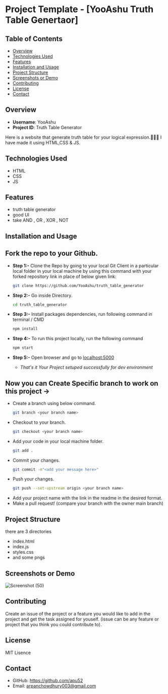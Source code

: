 # Project Template - [YooAshu Truth Table Genertaor]

## Table of Contents

- [Overview](#overview)
- [Technologies Used](#technologies-used)
- [Features](#features)
- [Installation and Usage](#installation-and-usage)
- [Project Structure](#project-structure)
- [Screenshots or Demo](#screenshots-or-demo)
- [Contributing](#contributing)
- [License](#license)
- [Contact](#contact)

## Overview

- **Username**: YooAshu
- **Project ID**: Truth Table Generator

Here is a website that generate truth table for your logical expression.👨🏻‍💻 I have made it using HTML,CSS & JS. 
## Technologies Used

- HTML
- CSS
- JS

## Features

- truth table generator
- good UI
- take AND , OR , XOR , NOT


## Installation and Usage

##   Fork the repo to your Github.<br/>

 - **Step 1:-**   Clone the Repo by going to your local Git Client in a particular local folder in your local machine by using this command with your forked repository link in place of below given link: <br/>
    ```bash
    git clone https://github.com/YooAshu/truth_table_generator
    ```

 - **Step 2:-**  Go inside  Directory.
    ```bash 
    cd truth_table_generator
    ```

- **Step 3:-**  Install packages dependencies, run following command in terminal / CMD
    ```bash 
    npm install
    ```

 - **Step 4:-** To run this project locally, run the following command
    ``` bash
    npm start
    ```

- **Step 5:-**  Open browser and go to      [localhost:5000](http://localhost:5000/)   

   - *That's it Your Project setuped successfully for dev environment*

## Now you can Create Specific branch to work on this project ->
-   Create a branch using below command.
    ```bash
    git branch <your branch name>
    ```
-   Checkout to your branch.
    ```bash
    git checkout <your branch name>
    ```
-   Add your code in your local machine folder.
    ```bash
    git add .
    ```
-   Commit your changes.
    ```bash
    git commit -m"<add your message here>"
    ```
-   Push your changes.
    ```bash
    git push --set-upstream origin <your branch name>
    ```
-   Add your project name with the link in the readme in the desired format.
-   Make a pull request! (compare your branch with the owner main branch)

## Project Structure

there are 3 directories
- index.html
- index.js
- styles.css
- and some pngs

## Screenshots or Demo

 

![Screenshot (50)](https://github.com/YooAshu/opensource_guide/assets/95643200/e93c9a46-6b83-43e1-80ca-bcd7f78fbd52)


## Contributing

 Create an issue of the project or a feature you would like to add in the project and get the task assigned for youself. (issue can be any feature or project that you think you could contribute to).

## License

MIT Lisence

## Contact

- GitHub: https://github.com/apu52
- Email: arpanchowdhury003@gmail.com

